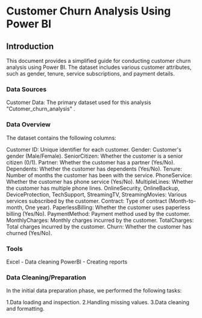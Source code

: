 # Customer Churn Analysis Using Power BI

## Introduction
This document provides a simplified guide for conducting customer churn analysis using Power BI. The dataset includes various customer attributes, such as gender, tenure, service subscriptions, and payment details.

### Data Sources 
Customer Data: The primary dataset used for this analysis "Cutomer_churn_analysis" .

### Data Overview
The dataset contains the following columns:

Customer ID: Unique identifier for each customer.
Gender: Customer's gender (Male/Female).
SeniorCitizen: Whether the customer is a senior citizen (0/1).
Partner: Whether the customer has a partner (Yes/No).
Dependents: Whether the customer has dependents (Yes/No).
Tenure: Number of months the customer has been with the service.
PhoneService: Whether the customer has phone service (Yes/No).
MultipleLines: Whether the customer has multiple phone lines.
OnlineSecurity, OnlineBackup, DeviceProtection, TechSupport, StreamingTV, StreamingMovies: Various services subscribed by the customer.
Contract: Type of contract (Month-to-month, One year).
PaperlessBilling: Whether the customer uses paperless billing (Yes/No).
PaymentMethod: Payment method used by the customer.
MonthlyCharges: Monthly charges incurred by the customer.
TotalCharges: Total charges incurred by the customer.
Churn: Whether the customer has churned (Yes/No).

### Tools
Excel - Data cleaning 
PowerBI - Creating reports

### Data Cleaning/Preparation
In the initial data preparation phase, we performed the following tasks:

1.Data loading and inspection.
2.Handling missing values.
3.Data cleaning and formatting.
